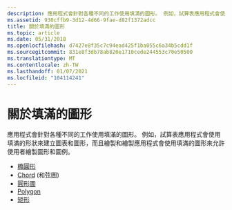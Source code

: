 ```yaml
---
description: 應用程式會針對各種不同的工作使用填滿的圖形。 例如，試算表應用程式會使用填滿的形狀來建立圖表和圖形，而且繪製和繪製應用程式會使用填滿的圖形來允許使用者繪製圖形和圖例。
ms.assetid: 930cffb9-3d12-4d66-9fae-d82f1372adcc
title: 關於填滿的圖形
ms.topic: article
ms.date: 05/31/2018
ms.openlocfilehash: d7427e8f35c7c94ead425f1ba055c6a34b5cdd1f
ms.sourcegitcommit: 831e8f3db78ab820e1710cede244553c70e50500
ms.translationtype: MT
ms.contentlocale: zh-TW
ms.lasthandoff: 01/07/2021
ms.locfileid: "104114241"
---
```

# <a name="about-filled-shapes"></a>關於填滿的圖形

應用程式會針對各種不同的工作使用填滿的圖形。 例如，試算表應用程式會使用填滿的形狀來建立圖表和圖形，而且繪製和繪製應用程式會使用填滿的圖形來允許使用者繪製圖形和圖例。

-   [橢圓形](about-ellipses.md)
-   [Chord](about-chords.md) (和弦圖)
-   [圓形圖](about-pies.md)
-   [Polygon](about-polygons.md)
-   [矩形](about-rectangles.md)

 

 



